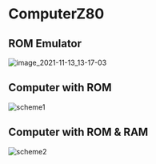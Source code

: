 # ComputerZ80
## ROM Emulator
![image_2021-11-13_13-17-03](https://user-images.githubusercontent.com/44781809/141636375-8cedacd9-56b2-43ee-9ef2-e50469a8e96e.png)
## Computer with ROM
![scheme1](https://user-images.githubusercontent.com/73237406/146648484-bdef1db8-7a28-414e-aa58-efb06512a4a5.png)
## Computer with ROM & RAM
![scheme2](https://user-images.githubusercontent.com/73237406/146648492-abdf6a3a-0864-4cf0-b3e2-5e99beff84da.png)
